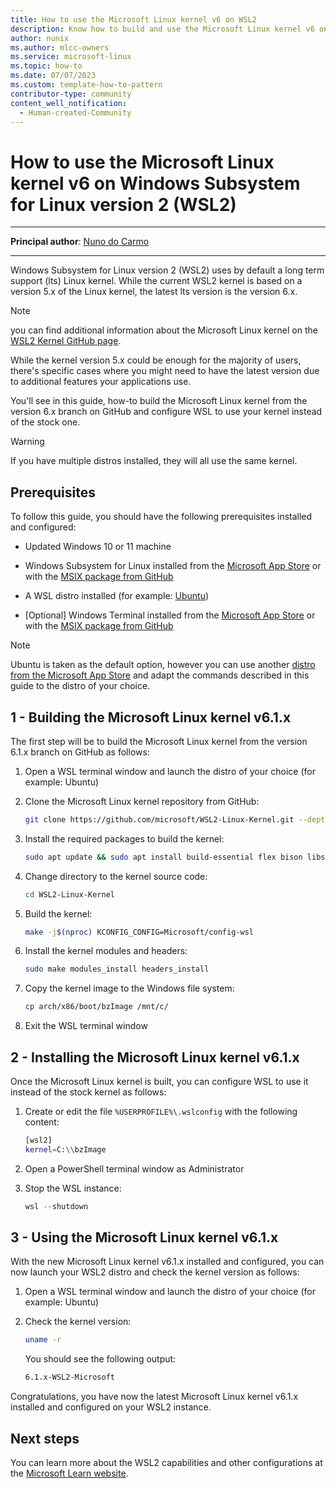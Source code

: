 ```yaml
---
title: How to use the Microsoft Linux kernel v6 on WSL2
description: Know how to build and use the Microsoft Linux kernel v6 on WSL2 instead of the stock kernel
author: nunix
ms.author: mlcc-owners
ms.service: microsoft-linux
ms.topic: how-to
ms.date: 07/07/2023
ms.custom: template-how-to-pattern
contributor-type: community
content_well_notification: 
  - Human-created-Community
---
```


# How to use the Microsoft Linux kernel v6 on Windows Subsystem for Linux version 2 (WSL2)

---

**Principal author**: [Nuno do Carmo](https://learn.microsoft.com/users/corsair/)

---

Windows Subsystem for Linux version 2 (WSL2) uses by default a long term support (lts) Linux kernel. While the current WSL2 kernel is based on a version 5.x of the Linux kernel, the latest lts version is the version 6.x.

> [!NOTE]
> you can find additional information about the Microsoft Linux kernel on the [WSL2 Kernel GitHub page](https://github.com/microsoft/WSL2-Linux-Kernel).

While the kernel version 5.x could be enough for the majority of users, there's specific cases where you might need to have the latest version due to additional features your applications use.

You'll see in this guide, how-to build the Microsoft Linux kernel from the version 6.x branch on GitHub and configure WSL to use your kernel instead of the stock one.

> [!WARNING]
> If you have multiple distros installed, they will all use the same kernel.

## Prerequisites

To follow this guide, you should have the following prerequisites installed and configured:

* Updated Windows 10 or 11 machine

* Windows Subsystem for Linux installed from the [Microsoft App Store](https://apps.microsoft.com/store/detail/windows-subsystem-for-linux/9P9TQF7MRM4R) or with the [MSIX package from GitHub](https://github.com/microsoft/WSL/releases/latest)

* A WSL distro installed (for example: [Ubuntu](https://apps.microsoft.com/store/detail/ubuntu/9PDXGNCFSCZV))

* [Optional] Windows Terminal installed from the [Microsoft App Store](https://apps.microsoft.com/store/detail/windows-terminal/9n0dx20hk701) or with the [MSIX package from GitHub](https://github.com/microsoft/terminal/releases/latest)

> [!NOTE]
> Ubuntu is taken as the default option, however you can use another [distro from the Microsoft App Store](https://apps.microsoft.com/store/search/linux) and adapt the commands described in this guide to the distro of your choice.

## 1 - Building the Microsoft Linux kernel v6.1.x

The first step will be to build the Microsoft Linux kernel from the version 6.1.x branch on GitHub as follows:

1. Open a WSL terminal window and launch the distro of your choice (for example: Ubuntu)

2. Clone the Microsoft Linux kernel repository from GitHub:

    ```bash
    git clone https://github.com/microsoft/WSL2-Linux-Kernel.git --depth=1 -b linux-msft-wsl-6.1.y
    ```

3. Install the required packages to build the kernel:

    ```bash
    sudo apt update && sudo apt install build-essential flex bison libssl-dev libelf-dev bc pahole
    ```

4. Change directory to the kernel source code:

    ```bash
    cd WSL2-Linux-Kernel
    ```

5. Build the kernel:

    ```bash
    make -j$(nproc) KCONFIG_CONFIG=Microsoft/config-wsl
    ```

6. Install the kernel modules and headers:

    ```bash
    sudo make modules_install headers_install
    ```

7. Copy the kernel image to the Windows file system:

    ```bash
    cp arch/x86/boot/bzImage /mnt/c/
    ```

8. Exit the WSL terminal window

## 2 - Installing the Microsoft Linux kernel v6.1.x

Once the Microsoft Linux kernel is built, you can configure WSL to use it instead of the stock kernel as follows:

1. Create or edit the file `%USERPROFILE%\.wslconfig` with the following content:

    ```bash
    [wsl2]
    kernel=C:\\bzImage
    ```

2. Open a PowerShell terminal window as Administrator

3. Stop the WSL instance:

    ```powershell
    wsl --shutdown
    ```

## 3 - Using the Microsoft Linux kernel v6.1.x

With the new Microsoft Linux kernel v6.1.x installed and configured, you can now launch your WSL2 distro and check the kernel version as follows:

1. Open a WSL terminal window and launch the distro of your choice (for example: Ubuntu)

2. Check the kernel version:

    ```bash
    uname -r
    ```

    You should see the following output:

    ```bash
    6.1.x-WSL2-Microsoft
    ```

Congratulations, you have now the latest Microsoft Linux kernel v6.1.x installed and configured on your WSL2 instance.

## Next steps

You can learn more about the WSL2 capabilities and other configurations at the [Microsoft Learn website](https://learn.microsoft.com/windows/wsl).
